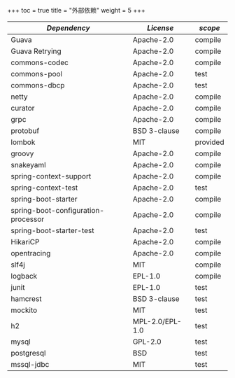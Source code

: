 +++
toc = true
title = "外部依赖"
weight = 5
+++

| *Dependency*                        | *License*       | *scope*   |
| ----------------------------------- | --------------- | --------- |
| Guava                               | Apache-2.0      | compile   |
| Guava Retrying                      | Apache-2.0      | compile   |
| commons-codec                       | Apache-2.0      | compile   |
| commons-pool                        | Apache-2.0      | test      |
| commons-dbcp                        | Apache-2.0      | test      |
| netty                               | Apache-2.0      | compile   |
| curator                             | Apache-2.0      | compile   |
| grpc                                | Apache-2.0      | compile   |
| protobuf                            | BSD 3-clause    | compile   |
| lombok                              | MIT             | provided  |
| groovy                              | Apache-2.0      | compile   |
| snakeyaml                           | Apache-2.0      | compile   |
| spring-context-support              | Apache-2.0      | compile   |
| spring-context-test                 | Apache-2.0      | test      |
| spring-boot-starter                 | Apache-2.0      | compile   |
| spring-boot-configuration-processor | Apache-2.0      | compile   |
| spring-boot-starter-test            | Apache-2.0      | test      |
| HikariCP                            | Apache-2.0      | compile   |
| opentracing                         | Apache-2.0      | compile   |
| slf4j                               | MIT             | compile   |
| logback                             | EPL-1.0         | compile   |
| junit                               | EPL-1.0         | test      |
| hamcrest                            | BSD 3-clause    | test      |
| mockito                             | MIT             | test      |
| h2                                  | MPL-2.0/EPL-1.0 | test      |
| mysql                               | GPL-2.0         | test      |
| postgresql                          | BSD             | test      |
| mssql-jdbc                          | MIT             | test      |
